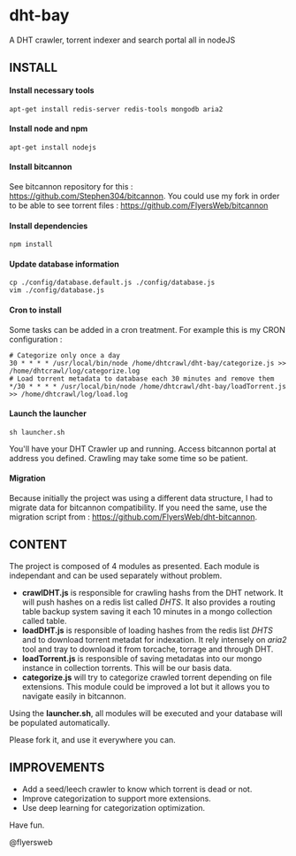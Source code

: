 # dht-bay
A DHT crawler, torrent indexer and search portal all in nodeJS

INSTALL
-------

#### Install necessary tools

```
apt-get install redis-server redis-tools mongodb aria2
```

#### Install node and npm

```
apt-get install nodejs
```

#### Install bitcannon

See bitcannon repository for this : https://github.com/Stephen304/bitcannon. 
You could use my fork in order to be able to see torrent files : https://github.com/FlyersWeb/bitcannon

#### Install dependencies

```
npm install
```

#### Update database information

```
cp ./config/database.default.js ./config/database.js
vim ./config/database.js
```

#### Cron to install

Some tasks can be added in a cron treatment. For example this is my CRON configuration :

```
# Categorize only once a day
30 * * * * /usr/local/bin/node /home/dhtcrawl/dht-bay/categorize.js >> /home/dhtcrawl/log/categorize.log
# Load torrent metadata to database each 30 minutes and remove them
*/30 * * * * /usr/local/bin/node /home/dhtcrawl/dht-bay/loadTorrent.js >> /home/dhtcrawl/log/load.log
```

#### Launch the launcher

```
sh launcher.sh
```

You'll have your DHT Crawler up and running. Access bitcannon portal at address you defined. Crawling may take some time so be patient.

#### Migration

Because initially the project was using a different data structure, I had to migrate data for bitcannon compatibility. If you need the same, use the migration script from : https://github.com/FlyersWeb/dht-bitcannon.

CONTENT
-------

The project is composed of 4 modules as presented. Each module is independant and can be used separately without problem.

+  **crawlDHT.js** is responsible for crawling hashs from the DHT network. It will push hashes on a redis list called *DHTS*. It also provides a routing table backup system saving it each 10 minutes in a mongo collection called table.
+  **loadDHT.js** is responsible of loading hashes from the redis list *DHTS* and to download torrent metadat for indexation. It rely intensely on *aria2* tool and tray to download it from torcache, torrage and through DHT.
+  **loadTorrent.js** is responsible of saving metadatas into our mongo instance in collection torrents. This will be our basis data.
+  **categorize.js** will try to categorize crawled torrent depending on file extensions. This module could be improved a lot but it allows you to navigate easily in bitcannon.

Using the **launcher.sh**, all modules will be executed and your database will be populated automatically.

Please fork it, and use it everywhere you can.

IMPROVEMENTS
------------

+ Add a seed/leech crawler to know which torrent is dead or not.
+ Improve categorization to support more extensions.
+ Use deep learning for categorization optimization.

Have fun.

@flyersweb
